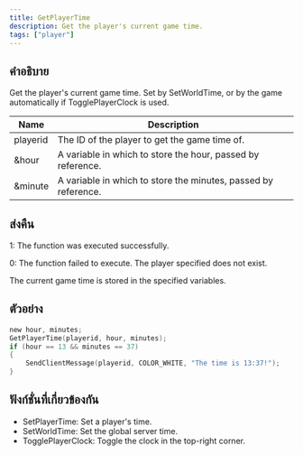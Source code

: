 ```yaml
---
title: GetPlayerTime
description: Get the player's current game time.
tags: ["player"]
---
```


## คำอธิบาย

Get the player's current game time. Set by SetWorldTime, or by the game automatically if TogglePlayerClock is used.

| Name     | Description                                                    |
| -------- | -------------------------------------------------------------- |
| playerid | The ID of the player to get the game time of.                  |
| &hour    | A variable in which to store the hour, passed by reference.    |
| &minute  | A variable in which to store the minutes, passed by reference. |

## ส่งคืน

1: The function was executed successfully.

0: The function failed to execute. The player specified does not exist.

The current game time is stored in the specified variables.

## ตัวอย่าง

```c
new hour, minutes;
GetPlayerTime(playerid, hour, minutes);
if (hour == 13 && minutes == 37)
{
    SendClientMessage(playerid, COLOR_WHITE, "The time is 13:37!");
}
```

## ฟังก์ชั่นที่เกี่ยวข้องกัน

- SetPlayerTime: Set a player's time.
- SetWorldTime: Set the global server time.
- TogglePlayerClock: Toggle the clock in the top-right corner.

